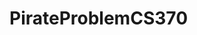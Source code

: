 # PirateProblemCS370
<!-- 

In this project, I was given starter code for a treasure hunt game implemented using deep Q-learning. The provided code included classes for representing the environment (TreasureMaze) and storing game experiences (GameExperience). Additionally, helper functions for visualization and game simulation were provided.

The main task was to complete the deep Q-learning implementation, which involved training a neural network to find the optimal path for a pirate to reach the treasure in the maze. This involved implementing the Q-learning algorithm, which includes exploration and exploitation strategies.

Here's a breakdown of the work I did on this project:

Reviewed the provided code and understood its components, including the maze environment, game experience storage, and helper functions.
Implemented the deep Q-learning algorithm by completing the provided code blocks marked with #TODO. This involved:
Building a neural network model using Keras.
Implementing the Q-learning training algorithm, which includes exploration, experience replay, and updating the Q-values based on rewards.
Tested the model using provided functions to check if it passes the completion check and to simulate a game to see if the pirate can find the treasure.
Connect Learning to Computer Science:

Computer scientists engage in a wide range of activities, from designing algorithms and building software systems to analyzing complex problems and developing solutions. This project exemplifies several aspects of computer science:

Problem-solving: As computer scientists, we approach problems systematically, breaking them down into smaller, manageable components. In this project, we tackled the challenge of optimizing the pathfinding process for a pirate navigating a maze to find treasure.

Algorithm design and implementation: Deep Q-learning is a powerful algorithm used in reinforcement learning, a subfield of artificial intelligence. Implementing and fine-tuning this algorithm required understanding its principles and adapting them to the specific problem domain.

Software development: Writing clean, efficient code is a fundamental skill in computer science. Throughout this project, we leveraged Python and libraries like Keras to build the treasure hunt game and the deep Q-learning model.

Testing and evaluation: Rigorous testing and evaluation are essential in computer science to ensure the correctness and effectiveness of algorithms and software systems. We tested our model using various metrics, including win rate and completion check.

Ethical Considerations:

As computer scientists, we have ethical responsibilities to both end users and organizations:

User privacy and safety: When developing software systems, we must prioritize user privacy and safety. This includes handling sensitive data appropriately and ensuring that systems are secure against potential threats.

Fairness and transparency: Algorithms, including those used in machine learning, can have significant impacts on individuals and society. It's crucial to design algorithms that are fair and transparent, avoiding biases and ensuring accountability.

Ethical use of technology: Computer scientists should consider the potential societal impacts of their work and strive to use technology for the greater good. This involves ethical decision-making and being mindful of the consequences of technological advancements.
-->
